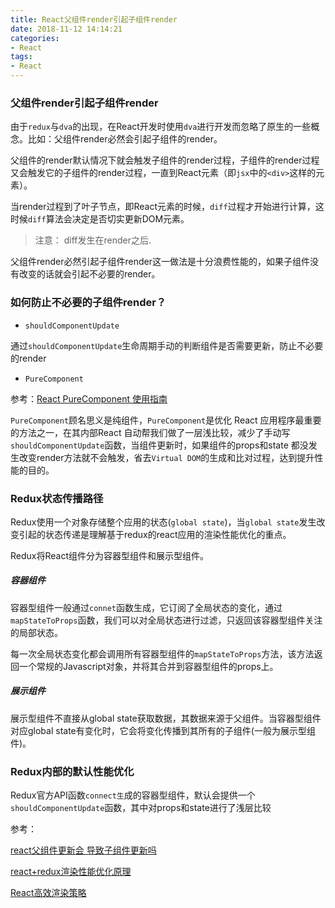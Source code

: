 ```yaml
---
title: React父组件render引起子组件render
date: 2018-11-12 14:14:21
categories:
- React
tags:
- React
---
```


### 父组件render引起子组件render
由于`redux`与`dva`的出现，在React开发时使用`dva`进行开发而忽略了原生的一些概念。比如：父组件render必然会引起子组件的render。

父组件的render默认情况下就会触发子组件的render过程，子组件的render过程又会触发它的子组件的render过程，一直到React元素（即`jsx`中的`<div>`这样的元素）。
<!-- more -->
当render过程到了叶子节点，即React元素的时候，`diff`过程才开始进行计算，这时候`diff`算法会决定是否切实更新DOM元素。

> 注意： diff发生在render之后.

父组件render必然引起子组件render这一做法是十分浪费性能的，如果子组件没有改变的话就会引起不必要的render。

### 如何防止不必要的子组件render？
- `shouldComponentUpdate`

通过`shouldComponentUpdate`生命周期手动的判断组件是否需要更新，防止不必要的render
- `PureComponent`

参考：[React PureComponent 使用指南](https://juejin.im/entry/5934c9bc570c35005b556e1a)

`PureComponent`顾名思义是纯组件，`PureComponent`是优化 React 应用程序最重要的方法之一，在其内部React 自动帮我们做了一层浅比较，减少了手动写`shouldComponentUpdate`函数，当组件更新时，如果组件的props和state 都没发生改变render方法就不会触发，省去`Virtual DOM`的生成和比对过程，达到提升性能的目的。

### Redux状态传播路径
Redux使用一个对象存储整个应用的状态(`global state`)，当`global state`发生改变引起的状态传递是理解基于redux的react应用的渲染性能优化的重点。

Redux将React组件分为容器型组件和展示型组件。

##### 容器组件
容器型组件一般通过`connet`函数生成，它订阅了全局状态的变化，通过`mapStateToProps`函数，我们可以对全局状态进行过滤，只返回该容器型组件关注的局部状态。

每一次全局状态变化都会调用所有容器型组件的`mapStateToProps`方法，该方法返回一个常规的Javascript对象，并将其合并到容器型组件的props上。

##### 展示组件
展示型组件不直接从global state获取数据，其数据来源于父组件。当容器型组件对应global state有变化时，它会将变化传播到其所有的子组件(一般为展示型组件)。

### Redux内部的默认性能优化
Redux官方API函数`connect生`成的容器型组件，默认会提供一个`shouldComponentUpdate`函数，其中对props和state进行了浅层比较

参考：

[react父组件更新会 导致子组件更新吗](https://segmentfault.com/q/1010000011289209/a-1020000011289904)

[react+redux渲染性能优化原理](https://foio.github.io/react-redux-performance-boost/)

[React高效渲染策略](https://github.com/fi3ework/blog/issues/15)
